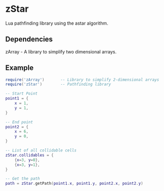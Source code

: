 # zStar

Lua pathfinding library using the astar algorithm.

## Dependencies
zArray - A library to simplify two dimensional arrays.

## Example
```lua
require('zArray')       -- Library to simplify 2-dimensional arrays
require('zStar')        -- Pathfinding library

-- Start Point
point1 = {
    x = 1,
    y = 1,
}

-- End point
point2 = {
    x = 6,
    y = 0,
}

-- List of all collidable cells
zStar.collidables = {
    {x=3, y=0},
    {x=3, y=1},
}

-- Get the path
path = zStar.getPath(point1.x, point1.y, point2.x, point2.y)
```
